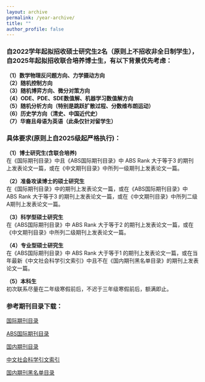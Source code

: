 ```yaml
---
layout: archive
permalink: /year-archive/
title: ""
author_profile: false
---
```


### 自2022学年起拟招收硕士研究生2名（原则上不招收非全日制学生），自2025年起拟招收联合培养博士生，有以下背景优先考虑：

<strong>（1）数学物理反问题方向、力学摄动方向</strong>
<br><strong>（2）随机控制方向</strong>
<br><strong>（3）随机博弈方向、微分对策方向</strong>
<br><strong>（4）ODE、PDE、SDE数值解、机器学习数值解方向</strong>
<br><strong>（5）随机分析方向（特别是跳跃扩散过程、分数维布朗运动）</strong>
<br><strong>（6）历史学方向（清史、中国近代史）</strong>
<br><strong>（7）华裔且母语为英语（此条仅针对留学生）</strong>

### 具体要求(原则上自2025级起严格执行)：

<strong>（1）博士研究生(含联合培养)</strong>
<br>在《国际期刊目录》中且《ABS国际期刊目录》中 ABS Rank 大于等于3 的期刊上发表论文一篇，或在《中文期刊目录》中所列一级期刊上发表论文一篇。

<strong>（2）准备攻读博士的硕士研究生</strong>
<br>在《国际期刊目录》中的期刊上发表论文一篇，或在《ABS国际期刊目录》中 ABS Rank 大于等于3 的期刊上发表论文一篇，或在《中文期刊目录》中所列二级A期刊上发表论文一篇。

<strong>（3）科学型硕士研究生</strong>
<br>在《ABS国际期刊目录》中 ABS Rank 大于等于2 的期刊上发表论文一篇，或在《中文期刊目录》中所列二级期刊上发表论文一篇。

<strong>（4）专业型硕士研究生</strong>
<br>在《ABS国际期刊目录》中 ABS Rank 大于等于1 的期刊上发表论文一篇，或在当年最新《中文社会科学引文索引》中且不在《国内期刊黑名单目录》的期刊上发表论文一篇。

<strong>（5）本科生</strong>
<br>初次联系尽量在二年级寒假前后，不迟于三年级寒假前后，额满即止。

### 参考期刊目录下载：

[国际期刊目录](https://jie-mao.github.io/files/file1.pdf)

[ABS国际期刊目录](https://jie-mao.github.io/files/file4.pdf)

[国内期刊目录](https://jie-mao.github.io/files/file2.pdf)

[中文社会科学引文索引](https://cssrac.nju.edu.cn/cpzx/zwshkxywsy/index.html)

[国内期刊黑名单目录](https://jie-mao.github.io/files/file3.pdf)